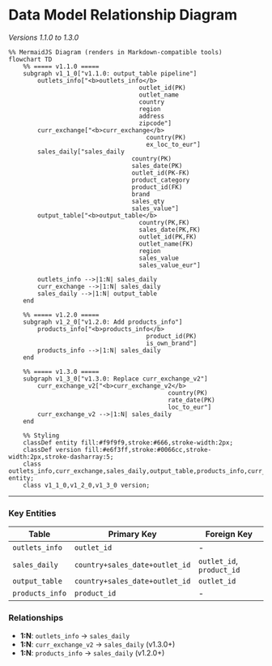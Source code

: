 # Data Model Relationship Diagram  
*Versions 1.1.0 to 1.3.0*  

```mermaid
%% MermaidJS Diagram (renders in Markdown-compatible tools)
flowchart TD
    %% ===== v1.1.0 =====
    subgraph v1_1_0["v1.1.0: output_table pipeline"]
        outlets_info["<b>outlets_info</b>
                                    outlet_id(PK)
                                    outlet_name
                                    country
                                    region
                                    address
                                    zipcode"]
        curr_exchange["<b>curr_exchange</b>
                                      country(PK)
                                      ex_loc_to_eur"]
        sales_daily["sales_daily
                                  country(PK)
                                  sales_date(PK)
                                  outlet_id(PK-FK)
                                  product_category
                                  product_id(FK)
                                  brand
                                  sales_qty
                                  sales_value"]
        output_table["<b>output_table</b>
                                    country(PK,FK)
                                    sales_date(PK,FK)
                                    outlet_id(PK,FK)
                                    outlet_name(FK)
                                    region
                                    sales_value
                                    sales_value_eur"]

        outlets_info -->|1:N| sales_daily
        curr_exchange -->|1:N| sales_daily
        sales_daily -->|1:N| output_table
    end

    %% ===== v1.2.0 =====
    subgraph v1_2_0["v1.2.0: Add products_info"]
        products_info["<b>products_info</b>
                                      product_id(PK)
                                      is_own_brand"]
        products_info -->|1:N| sales_daily
    end

    %% ===== v1.3.0 =====
    subgraph v1_3_0["v1.3.0: Replace curr_exchange_v2"]
        curr_exchange_v2["<b>curr_exchange_v2</b>
                                            country(PK)
                                            rate_date(PK)
                                            loc_to_eur"]
        curr_exchange_v2 -->|1:N| sales_daily
    end

    %% Styling
    classDef entity fill:#f9f9f9,stroke:#666,stroke-width:2px;
    classDef version fill:#e6f3ff,stroke:#0066cc,stroke-width:2px,stroke-dasharray:5;
    class outlets_info,curr_exchange,sales_daily,output_table,products_info,curr_exchange_v2 entity;
    class v1_1_0,v1_2_0,v1_3_0 version;
```

---

### **Key Entities**  
| Table               | Primary Key               | Foreign Key               |
|---------------------|---------------------------|---------------------------|
| `outlets_info`      | `outlet_id`               | -                         |
| `sales_daily`       | `country+sales_date+outlet_id` | `outlet_id`, `product_id` |
| `output_table`      | `country+sales_date+outlet_id` | `outlet_id`               |
| `products_info`     | `product_id`              | -                         |

### **Relationships**  
- **1:N**: `outlets_info` → `sales_daily`  
- **1:N**: `curr_exchange_v2` → `sales_daily` (v1.3.0+)  
- **1:N**: `products_info` → `sales_daily` (v1.2.0+)  
